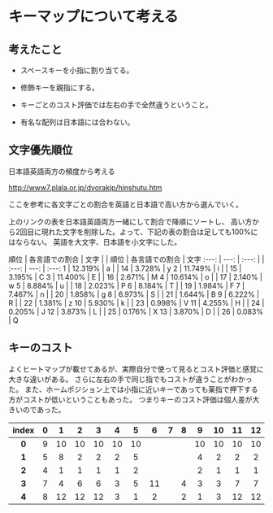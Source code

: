# キーマップについて考える

##  考えたこと

* スペースキーを小指に割り当てる。

* 修飾キーを親指にする。

* キーごとのコスト評価では左右の手で全然違うということ。

* 有名な配列は日本語には合わない。

## 文字優先順位

日本語英語両方の頻度から考える

http://www7.plala.or.jp/dvorakjp/hinshutu.htm

ここを参考に各文字ごとの割合を英語と日本語で高い方から選んでいく。

上のリンクの表を日本語英語両方一緒にして割合で降順にソートし、
高い方から2回目に現れた文字を削除した。よって、下記の表の割合は足しても100%にはならない。
英語を大文字、日本語を小文字にした。

順位  | 各言語での割合 | 文字  | | 順位  | 各言語での割合 | 文字
:---: | ---:           | :---: | | :---: | ---:           | :---:
1     | 12.319%        | a     | | 14    | 3.728%         | y
2     | 11.749%        | i     | | 15    | 3.195%         | C
3     | 11.400%        | E     | | 16    | 2.671%         | M
4     | 10.614%        | o     | | 17    | 2.140%         | w
5     | 8.884%         | u     | | 18    | 2.023%         | P
6     | 8.184%         | T     | | 19    | 1.984%         | F
7     | 7.467%         | n     | | 20    | 1.858%         | g
8     | 6.973%         | S     | | 21    | 1.644%         | B
9     | 6.222%         | R     | | 22    | 1.381%         | z
10    | 5.930%         | k     | | 23    | 0.998%         | V
11    | 4.255%         | H     | | 24    | 0.205%         | J
12    | 3.873%         | L     | | 25    | 0.176%         | X
13    | 3.870%         | D     | | 26    | 0.083%         | Q


## キーのコスト

よくヒートマップが載せてあるが、実際自分で使って見るとコスト評価と感覚に大きな違いがある。
さらに左右の手で同じ指でもコストが違うことがわかった。
また、ホームポジション上では小指に近いキーであっても薬指で押下する方がコストが低いということもあった。
つまりキーのコスト評価は個人差が大きいのであった。



| index | 0     | 1     | 2     | 3     | 4     | 5     | 6     | 7     | 8     | 9     | 10    | 11    | 12    | 13    | 14    |
| :---: | :---: | :---: | :---: | :---: | :---: | :---: | :---: | :---: | :---: | :---: | :---: | :---: | :---: | :---: | :---: |
| **0** | 9     | 10    | 10    | 10    | 10    | 10    |       |       |       | 10    | 10    | 10    | 10    | 10    | 10    |
| **1** | 5     | 8     | 2     | 2     | 2     | 5     |       |       |       | 4     | 2     | 2     | 2     | 7     | 5     |
| **2** | 4     | 1     | 1     | 1     | 1     | 2     |       |       |       | 2     | 1     | 1     | 1     | 2     | 4     |
| **3** | 7     | 4     | 6     | 6     | 3     | 5     | 11    |       | 4     | 3     | 3     | 7     | 7     | 6     | 7     |
| **4** | 8     | 12    | 12    | 12    | 3     | 1     | 2     |       | 2     | 1     | 3     | 12    | 12    | 9     | 8     |



